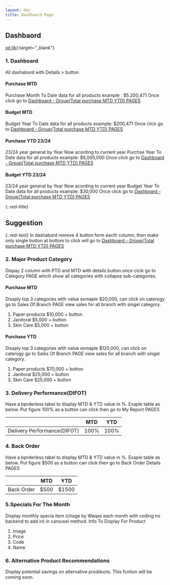 ```yaml
---
layout: doc
title: Dashboard Page
---
```

## Dashbaord
[xd lik](https://xd.adobe.com/view/25e79356-f9a3-45d3-81b7-155829757ccf-70b4/){:target="_blank"}

### 1. Dashboard

All dashabord with Details > button
#### Purchase MTD
Purchase Month To Date data for all products example : $5.200,471
Once click go to [Dashboard - Group(Total purchase MTD YTD) PAGES](Group-Total%20purchase%20MTD%20YTD)

#### Budget MTD
Budget Year To Date data for all products example: $200,471
Once click go to [Dashboard - Group(Total purchase MTD YTD) PAGES](Group-Total%20purchase%20MTD%20YTD)

#### Purchase YTD 23/24
23/24 year generat by Year Now acording to current year
Purchse Year To Date data for all products example: $6,000,000
Once click go to [Dashboard - Group(Total purchase MTD YTD) PAGES](Group-Total%20purchase%20MTD%20YTD)

#### Budget YTD 23/24
23/24 year generat by Year Now acording to current year
Budget Year To Date data for all products example: $30,000
Once click go to [Dashboard - Group(Total purchase MTD YTD) PAGES](Group-Total%20purchase%20MTD%20YTD)

{:.red-title}
## Suggestion


{:.red-text}
In dashabord remove 4 button form eacth column, then make only single button at bottom  to click will go to [Dashboard - Group(Total purchase MTD YTD) PAGES](Group-Total%20purchase%20MTD%20YTD)


### 2. Major Product  Category
Dispay 2 column with PTD and MTD with details button.once clcik go to Category PAGE whcih show all categories with collapse sub-categories. 
#### Purchase MTD
Disaply top 3 categories with value exmaple $20,000, can click on caterogy go to Sales Of Branch PAGE view sales for all branch with singel category.
  1. Paper products $10,000 + button 
  2. Janitoral $5,000 + button
  3. Skin Care $5,000 + button

#### Purchase YTD
Disaply top 3 categories with value exmaple $120,000, can click on caterogy go to Sales Of Branch PAGE view sales for all branch with singel category.
  1. Paper products $70,000 + button
  2. Janitoral $25,000 + button
  3. Skin Care $25,000 + button

### 3. Delivery Performance(DIFOT)
Have a bprderless tabel to display MTD & YTD value in %. Exaple table as below. Put figure 100% as a button can click then go to My Report PAGES

|  | MTD      | YTD |
|-----------| ----------- | ----------- |
|Delivery Performance(DIFOT)| 100%     | 100%      |



### 4. Back Order
Have a bprderless tabel to display MTD & YTD value in %. Exaple table as below. Put figure $500 as a button can click then go to Back Order Details PAGES

| | MTD      | YTD |
|-----------| ----------- | ----------- |
|Back Order| $500      | $1500       |





### 5.Specials For The Month
Display monthly specia item (chage by Waqas each month with coding no backend to add in)  in carousel method. 
Info To Display For Product 
  1. Image
  2. Price
  3. Code
  4. Name

### 6. Alternative Product Recommendations
Display potential savings on alternative prodducts. This fcntion will be coming soon.
